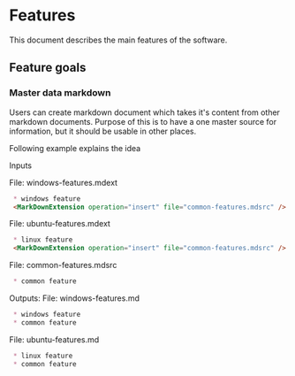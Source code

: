 # Features

This document describes the main features of the software.

## Feature goals

### Master data markdown

Users can create markdown document which takes it's content from other markdown documents. Purpose of this is to have a one master source for information, but it should be usable in other places.

Following example explains the idea

Inputs

File: windows-features.mdext
```markdown
 * windows feature
 <MarkDownExtension operation="insert" file="common-features.mdsrc" />
```

File: ubuntu-features.mdext
```markdown
 * linux feature
 <MarkDownExtension operation="insert" file="common-features.mdsrc" />
```

File: common-features.mdsrc
```markdown
 * common feature
```

Outputs:
File: windows-features.md
```markdown
 * windows feature
 * common feature
```

File: ubuntu-features.md
```markdown
 * linux feature
 * common feature
```

